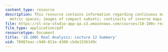 ```yaml
---
content_type: resource
description: This resource contains information regarding continuous maps between
  metric spaces; images of compact subsets; continuity of inverse maps.
file: https://ol-ocw-studio-app-qa.s3.amazonaws.com/courses/18-100c-real-analysis-fall-2012/70987eacc948011e4300cbde1536149c_MIT18_100CF12_l12sum.pdf
file_type: application/pdf
resourcetype: Document
title: '18.100C Real Analysis: Lecture 12 Summary'
uid: 70987eac-c948-011e-4300-cbde1536149c
---
```

